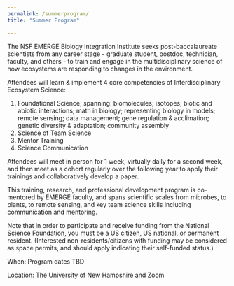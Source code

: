 ```yaml
---
permalink: /summerprogram/
title: "Summer Program"

---
```


The NSF EMERGE Biology Integration Institute seeks post-baccalaureate scientists from any career stage - graduate student, postdoc, technician, faculty, and others - to train and engage in the multidisciplinary science of how ecosystems are responding to changes in the environment.

Attendees will learn & implement 4 core competencies of Interdisciplinary Ecosystem Science:

1. Foundational Science, spanning: biomolecules; isotopes; biotic and abiotic interactions; math in biology; representing biology in models; remote sensing; data management; gene regulation & acclimation; genetic diversity & adaptation; community assembly
2. Science of Team Science
3. Mentor Training
4. Science Communication

Attendees will meet in person for 1 week, virtually daily for a second week, and then meet as a cohort regularly over the following year to apply their trainings and collaboratively develop a paper.

This training, research, and professional development program is co-mentored by EMERGE faculty, and spans scientific scales from microbes, to plants, to remote sensing, and key team science skills including communication and mentoring.

Note that in order to participate and receive funding from the National Science Foundation, you must be a US citizen, US national, or permanent resident. (Interested non-residents/citizens with funding may be considered as space permits, and should apply indicating their self-funded status.)

When: Program dates TBD

Location: The University of New Hampshire and Zoom


